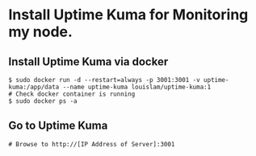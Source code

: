 # Install Uptime Kuma for Monitoring my node.

## Install Uptime Kuma via docker
~~~
$ sudo docker run -d --restart=always -p 3001:3001 -v uptime-kuma:/app/data --name uptime-kuma louislam/uptime-kuma:1
# Check docker container is running
$ sudo docker ps -a
~~~

## Go to Uptime Kuma
~~~
# Browse to http://[IP Address of Server]:3001
~~~

## 
~~~

~~~

